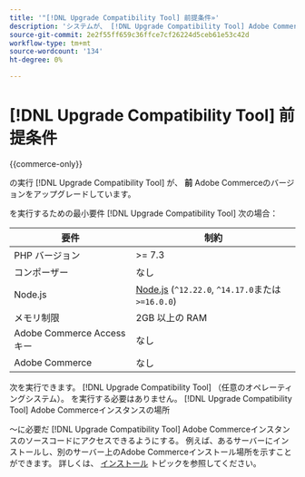 ```yaml
---
title: '"[!DNL Upgrade Compatibility Tool] 前提条件»'
description: 'システムが、 [!DNL Upgrade Compatibility Tool] Adobe Commerceプロジェクト用 '
source-git-commit: 2e2f55ff659c36ffce7cf26224d5ceb61e53c42d
workflow-type: tm+mt
source-wordcount: '134'
ht-degree: 0%

---
```



# [!DNL Upgrade Compatibility Tool] 前提条件

{{commerce-only}}

の実行 [!DNL Upgrade Compatibility Tool] が、 **前** Adobe Commerceのバージョンをアップグレードしています。

を実行するための最小要件 [!DNL Upgrade Compatibility Tool] 次の場合：

| **要件** | **制約** |
|----------------|-----------------|
| PHP バージョン | >= 7.3 |
| コンポーザー | なし |
| Node.js | [Node.js](https://nodejs.org/) (`^12.22.0`, `^14.17.0`または `>=16.0.0`) |
| メモリ制限 | 2GB 以上の RAM |
| Adobe Commerce Access キー | なし |
| Adobe Commerce | なし |

次を実行できます。 [!DNL Upgrade Compatibility Tool] （任意のオペレーティングシステム）。 を実行する必要はありません。 [!DNL Upgrade Compatibility Tool] Adobe Commerceインスタンスの場所

～に必要だ [!DNL Upgrade Compatibility Tool] Adobe Commerceインスタンスのソースコードにアクセスできるようにする。 例えば、あるサーバーにインストールし、別のサーバー上のAdobe Commerceインストール場所を示すことができます。 詳しくは、 [インストール](../upgrade-compatibility-tool/install.md) トピックを参照してください。

